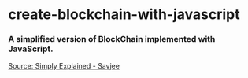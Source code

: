 # create-blockchain-with-javascript
### A simplified version of BlockChain implemented with JavaScript.

[Source: Simply Explained - Savjee
](https://www.youtube.com/watch?v=zVqczFZr124)